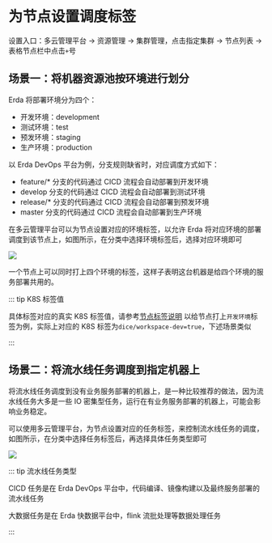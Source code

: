 # 为节点设置调度标签

设置入口：多云管理平台 -> 资源管理 -> 集群管理，点击指定集群 -> 节点列表 -> 表格节点栏中点击`+`号

## 场景一：将机器资源池按环境进行划分

Erda 将部署环境分为四个：

- 开发环境：development
- 测试环境：test
- 预发环境：staging
- 生产环境：production

以 Erda DevOps 平台为例，分支规则缺省时，对应调度方式如下：

- feature/* 分支的代码通过 CICD 流程会自动部署到开发环境
- develop 分支的代码通过 CICD 流程会自动部署到测试环境
- release/* 分支的代码通过 CICD 流程会自动部署到预发环境
- master 分支的代码通过 CICD 流程会自动部署到生产环境

在多云管理平台可以为节点设置对应的环境标签，以允许 Erda 将对应环境的部署调度到该节点上，如图所示，在分类中选择环境标签后，选择对应环境即可

![](https://terminus-paas.oss-cn-hangzhou.aliyuncs.com/paas-doc/2021/09/27/30440024-06f7-4646-9167-ca204c6d4e5c.png)

一个节点上可以同时打上四个环境的标签，这样子表明这台机器是给四个环境的服务部署共用的。

::: tip K8S 标签值

具体标签对应的真实 K8S 标签值，请参考[节点标签说明](../guide/cluster/cluster-node-labels.md)
以给节点打上`开发环境`标签为例，实际上对应的 K8S 标签为`dice/workspace-dev=true`，下述场景类似

:::

## 场景二：将流水线任务调度到指定机器上

将流水线任务调度到没有业务服务部署的机器上，是一种比较推荐的做法，因为流水线任务大多是一些 IO 密集型任务，运行在有业务服务部署的机器上，可能会影响业务稳定。

可以使用多云管理平台，为节点设置对应的任务标签，来控制流水线任务的调度，如图所示，在分类中选择任务标签后，再选择具体任务类型即可

![](https://terminus-paas.oss-cn-hangzhou.aliyuncs.com/paas-doc/2021/09/27/7e592208-9bd9-4bf5-bf0a-b48617b827f9.png)

::: tip 流水线任务类型

CICD 任务是在 Erda DevOps 平台中，代码编译、镜像构建以及最终服务部署的流水线任务

大数据任务是在 Erda 快数据平台中，flink 流批处理等数据处理任务

:::


